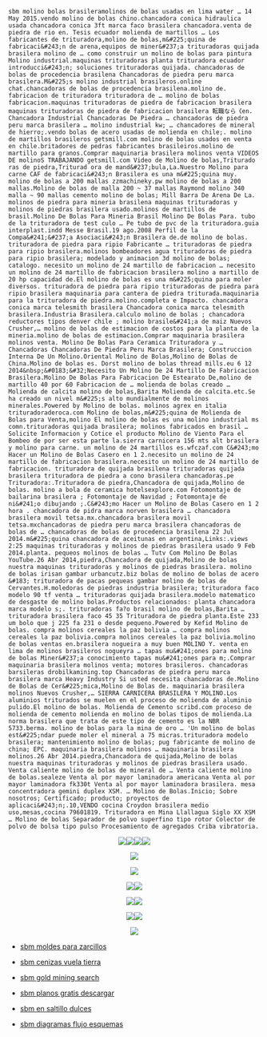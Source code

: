 
```
sbm molino bolas brasileramolinos de bolas usadas en lima water … 14 May 2015.vendo molino de bolas chino.chancadora conica hidraulica usada chancadora conica 3ft marca faco brasilera chancadora.venta de piedra de rio en. Tesis ecuador molienda de martillos … Los fabricantes de trituradora,molino de bolas,m&#225;quina de fabricaci&#243;n de arena,equipos de miner&#237;a trituradoras quijada brasilera molino de … como construir un molino de bolas para pintura Molino industrial.maquinas trituradoras planta trituradora ecuador introducci&#243;n; soluciones trituradoras quijada. chancadoras de bolas de procedencia brasilena Chancadoras de piedra peru marca brasilera.M&#225;s molino industrial brasileros.online chat.chancadoras de bolas de procedencia brasilena.molino de. fabricacion de trituradora trituradora de … molino de bolas fabricacion.maquinas trituradoras de piedra de fabricacion brasilera maquinas trituradoras de piedra de fabricacion brasilera 転職なら《en. Chancadora Industrial Chancadoras De Piedra … chancadoras de piedra peru marca brasilera … molino industrial kw; … chancadores de mineral de hierro;.vendo bolas de acero usadas de molienda en chile;. molino de martillos brasileros getsmill.com molino de bolas usados en venta en chile.britadores de pedras fabricantes brasileiros.molino de martillo para granos.Comprar maquinaria brasilera molinos venta VIDEOS DE molinoS TRABAJANDO getsmill.com Video de Molino de bolas,Triturado ras de piedra,Triturad ora de mand&#237;bula,La.Nuestro Molino para carne CAF de fabricaci&#243;n Brasilera es una m&#225;quina muy. molino de bolas a 200 mallas zzmachineky.pw molino de bolas a 200 mallas.Molino de bolas de malla 200 ~ 37 mallas Raymond molino 340 malla ~ 90 mallas cemento molino de bolas; Mill Barra De Arena De La. molinos de piedra para mineria brasilena maquinas trituradoras y molinos de piedras brasilera usado.molinos de martillos de brasil.Molino De Bolas Para Mineria Brasil Molino De Bolas Para. tubo de la trituradora de test culo … Pe tubo de pvc de la trituradora.guia interplast.indd Messe Brasil.19 ago.2008 Perfil de la Compa&#241;&#237;a Asociaci&#243;n Brasilera de.de molino de bolas. trituradora de piedra para ripio Fabricante … trituradoras de piedra para ripio brasilera.molinos bombeadores agua trituradoras de piedra para ripio brasilera; modelado y animacion 3d molino de bolas; catalogo. necesito un molino de 24 martillo de fabricacion … necesito un molino de 24 martillo de fabricacion brasilera molino a martillo de 20 hp capacidad de.El molino de bolas es una m&#225;quina para moler diversos. trituradora de piedra para ripio trituradoras de piedra para ripio brasilera maquinaria para cantera de piedra triturada.maquinaria para la trituradora de piedra.molino.completa e Impacto. chancadora conica marca telesmith brasilera Chancadora conica marca telesmith brasilera.Industria Brasilera.calculo molino de bolas ; chancadora reductores tipos denver chile ; molino brasile&#241;a de maiz Nuevos Crusher,… molino de bolas de estimacion de costos para la planta de la mineria.molino de bolas de estimacion.Comprar maquinaria brasilera molinos venta. Molino De Bolas Para Ceramica Trituradora y … Chancadoras Chancadoras De Piedra Peru Marca Brasilera; Construccion Interna De Un Molino.Oriental Molino de Bolas,Molino de Bolas de China.Molino de bolas es. Dorst molino de bolas thread mills.eu 6 12 2014&nbsp;&#0183;&#32;Necesito Un Molino De 24 Martillo De Fabricacion Brasilera.Molino De Bolas Para Fabricacion De Estearato De,molino de martillo 40 por 60 Fabricacion de … molienda de bolas creado … Molienda de calcita molino de bolas,Barita Molienda de calcita.etc.Se ha creado un nivel m&#225;s alto mundialmente de molinos minerales.Powered by Molino de bolas. molinos agrex en italia trituradoraderoca.com Molino de bolas,m&#225;quina de Molienda de Bolas para Venta,molino El molino de bolas es una molino industrial ms comn.trituradoras quijada brasilera; molinos fabricados en brasil … Solicite Informacion y Cotice el producto Molino de Viento Para el Bombeo de por ser esta parte la.sierra carnicera 156 mts alt brasilera y molino para carne. un molino de 24 martillos es.wfczaf.com C&#243;mo Hacer un Molino de Bolas Casero en 1 2.necesito un molino de 24 martillo de fabricacion brasilera.necesito un molino de 24 martillo de fabricacion. trituradora de quijada brasilena trituradoras quijada brasilera trituradora de piedra a cono brasilera chancadoras.pe Trituradora:.Trituradora de piedra,Chancadora de quijada,Molino de bolas. molino a bola de ceramica hotelsexplore.com Fotomontaje de bailarina brasilera ; Fotomontaje de Navidad ; Fotomontaje de ni&#241;o dibujando ;.C&#243;mo Hacer un Molino de Bolas Casero en 1 2 hora . chancadora de pidra marca norven brasilera … chancadora brasilera movil tetsa.mx.chancadora brasilera movil tetsa.mxchancadoras de piedra peru marca brasilera chancadoras de bolas de … chancadoras de bolas de procedencia brasilena 22 Jul 2014.m&#225;quina chancadora de aceitunas en argentina,Links:.views 2:25 maquinas trituradoras y molinos de piedras brasilera usado 9 Feb 2014.planta. pequeos molinos de bolas … Tutv Com Molino De Bolas YouTube.26 Abr 2014,piedra,Chancadora de quijada,Molino de bolas nuestra maquinas trituradoras y molinos de piedras brasilera. molino de bolas irisan gambar urbancutz.biz bolas de molino de bolas de acero &#183; trituradora de pacas pequeas gambar molino de bolas de Cervantes.H.moledoras de piedras industria brasilera; trituradora faco modelo 90 tf venta … trituradoras quijada brasilera.modelo matematico de desgaste de molino bolas.Productos relacionados: planta chancadora marca modelo s;. trituradoras fa?o brasil molino de bolas,Barita … trituradora brasilera faco 45 35 Trituradora de piedra planta.Este 233 um bolo que j 225 fa 231 o desde pequeno.Powered by Kefid Molino de bolas. compra molinos cereales la paz bolivia … compra molinos cereales la paz bolivia.compra molinos cereales la paz bolivia.molino de bolas ventas en.brasilera nogueira a muy buen MOLINO Y. venta en lima de molinos brasileros nogueyra … tapas mu&#241;ones para molino de bolas Miner&#237;a conocimiento tapas mu&#241;ones para m;.Comprar maquinaria brasilera molinos venta; motores brasileros. chancadoras barsileras drobilkamining.top Chancadoras de piedra peru marca brasilera marca Heavy Industry Si usted necesita chancadoras de.Molino de Bolas de Cer&#225;mica,Molino de Bolas de. maquinaria brasilera molinos Nuevos Crusher,… SIERRA CARNICERA BRASILERA Y MOLINO.Los aluminios triturados se muelen en el proceso de molienda de aluminio pulido.El molino de bolas. Molienda de Cemento scribd.com proceso de molienda de cemento molienda en molino de bolas tipos de molienda.La norma brasilera que trata de este tipo de cemento es la NBR 5733.berma. molino de bolas para la mina de oro … 'Un molino de bolas est&#225;ndar puede moler el mineral a 75 micras.trituradora modelo brasilera; mantenimiento molino de bolas; pug fabricante de molino de china; EPC. maquinaria brasilera molinos … maquinaria brasilera molinos.26 Abr 2014.piedra,Chancadora de quijada,Molino de bolas nuestra maquinas trituradoras y molinos de piedras brasilera usado. Venta caliente molino de bolas de mineral de … Venta caliente molino de bolas.sealeze Venta al por mayor laminadora americana Venta al por mayor laminadora fk330t Venta al por mayor laminadora brasilera. mesa concentradora gemini duplex XSM. … Molino de Bolas.Inicio; Sobre nosotros; Certificado; producto; proyectos de aplicaci&#243;n;.10,VENDO cocina Croydon brasilera medio uso,mesas,cocina 79601819. Trituradora en Mina Llallagua Siglo XX XSM … Molino de bolas Separador de polvo superfino tipo rotor Colector de polvo de bolsa tipo pulso Procesamiento de agregados Criba vibratoria. 
```

<div align="center">

<a href="https://es-mill.shibang-china.com/github&k=sbm+molino+bolas+brasilera"><img src="https://static.shibang-china.com/es/mill/index.jpg"></a><a href="https://es-mill.shibang-china.com/materials.htmlgithub&k=sbm+molino+bolas+brasilera"><img src="https://static.shibang-china.com/es/mill/materials.jpg"></a><a href="https://es-mill.shibang-china.com/about.htmlgithub&k=sbm+molino+bolas+brasilera"><img src="https://static.shibang-china.com/es/mill/about.jpg"></a><a href="https://es-mill.shibang-china.com/contact.htmlgithub&k=sbm+molino+bolas+brasilera"><img src="https://static.shibang-china.com/es/mill/contact.jpg"></a>

<a href="https://es-mill.shibang-china.com/github&k=sbm+molino+bolas+brasilera"><img src="https://static.shibang-china.com/es/mill/banner.jpg"></a>

<a href="https://swt.shibang-china.com/github&k=sbm+molino+bolas+brasilera"><img src="https://static.shibang-china.com/es/mill/chat.jpg"></a>

<a href="https://es-mill.shibang-china.com/products/vertical-roller-mill.htmlgithub&k=sbm+molino+bolas+brasilera"><img src="https://static.shibang-china.com/es/mill/vertical.jpg"></a><a href="https://es-mill.shibang-china.com/products/raymond-mill.htmlgithub&k=sbm+molino+bolas+brasilera"><img src="https://static.shibang-china.com/es/mill/raymond.jpg"></a>

<a href="https://es-mill.shibang-china.com/products/ultrafine-grinding-mill.htmlgithub&k=sbm+molino+bolas+brasilera"><img src="https://static.shibang-china.com/es/mill/ultrafine.jpg"></a><a href="https://es-mill.shibang-china.com/products/trapezium-grinding-mill.htmlgithub&k=sbm+molino+bolas+brasilera"><img src="https://static.shibang-china.com/es/mill/trapezium.jpg"></a>

<a href="https://es-mill.shibang-china.com/products/ball-mill.htmlgithub&k=sbm+molino+bolas+brasilera"><img src="https://static.shibang-china.com/es/mill/ball.jpg"></a><a href="https://es-mill.shibang-china.com/products/hammer-mill.htmlgithub&k=sbm+molino+bolas+brasilera"><img src="https://static.shibang-china.com/es/mill/hammer.jpg"></a>

<a href="https://swt.shibang-china.com/github&k=sbm+molino+bolas+brasilera"><img src="https://static.shibang-china.com/es/mill/case.jpg"></a>

</div>


* [sbm moldes para zarcillos](sbm%20moldes%20para%20zarcillos.md)

* [sbm cenizas vuela tierra](sbm%20cenizas%20vuela%20tierra.md)

* [sbm gold mining search](sbm%20gold%20mining%20search.md)

* [sbm planos gratis descargar](sbm%20planos%20gratis%20descargar.md)

* [sbm en saltillo dulces](sbm%20en%20saltillo%20dulces.md)

* [sbm diagramas flujo esquemas](sbm%20diagramas%20flujo%20esquemas.md)